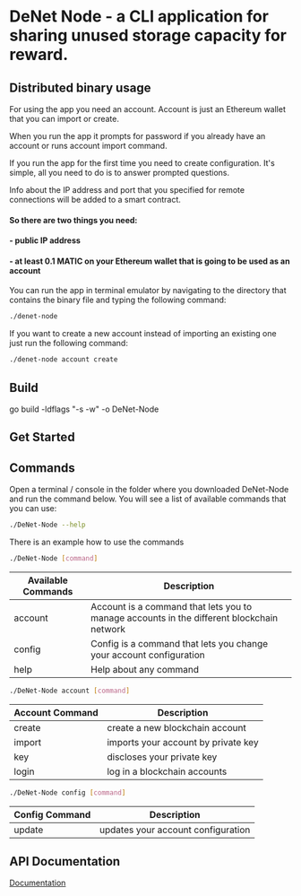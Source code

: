 # DeNet Node - a CLI application for sharing unused storage capacity for reward.

## Distributed binary usage

For using the app you need an account. Account is just an Ethereum wallet that you can import or create.

When you run the app it prompts for password if you already have an account or runs account import command. 

If you run the app for the first time you need to create configuration. It's simple, all you need to do is to answer prompted questions.

Info about the IP address and port that you specified for remote connections will be added to a smart contract. 
#### So there are two things you need:
#### - public IP address
#### - at least 0.1 MATIC on your Ethereum wallet that is going to be used as an account

You can run the app in terminal emulator by navigating to the directory that contains the binary file and typing the following command: 

```bash
./denet-node
```



<!-- video link here [account import](https://app.gitbook.com/o/-MhCmHmTRDb0MF2vIQKk/s/-MhI3_4Kt2DnLxDFkDH8) -->

If you want to create a new account instead of importing an existing one just run the following command:

```bash
./denet-node account create
```



<!-- video link here [account create](https://app.gitbook.com/o/-MhCmHmTRDb0MF2vIQKk/s/-MhI3_4Kt2DnLxDFkDH8) -->

## Build
go build -ldflags "-s -w" -o DeNet-Node

## Get Started



## Commands
Open a terminal / console in the folder where you downloaded DeNet-Node and run the command below. You will see a list of available commands that you can use:

```bash
./DeNet-Node --help
``` 

There is an example how to use the commands
```bash
./DeNet-Node [command]
```

| Available Commands | Description |
|---|---|
| account | Account is a command that lets you to manage accounts in the different blockchain network |
| config | Config is a command that lets you change your account configuration |
| help | Help about any command |

```bash
./DeNet-Node account [command]
```

| Account Command | Description |
|---|---|
| create | create a new blockchain account |
| import | imports your account by private key |
| key | discloses your private key |
| login | log in a blockchain accounts |

```bash
./DeNet-Node config [command]
```

| Config Command | Description |
|---|---|
| update | updates your account configuration |


## API Documentation
[Documentation](https://app.gitbook.com/o/-MhCmHmTRDb0MF2vIQKk/s/-MhI3_4Kt2DnLxDFkDH8)
